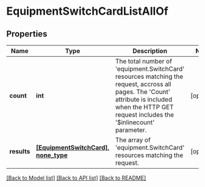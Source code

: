 # EquipmentSwitchCardListAllOf

## Properties
Name | Type | Description | Notes
------------ | ------------- | ------------- | -------------
**count** | **int** | The total number of &#39;equipment.SwitchCard&#39; resources matching the request, accross all pages. The &#39;Count&#39; attribute is included when the HTTP GET request includes the &#39;$inlinecount&#39; parameter. | [optional] 
**results** | [**[EquipmentSwitchCard], none_type**](EquipmentSwitchCard.md) | The array of &#39;equipment.SwitchCard&#39; resources matching the request. | [optional] 

[[Back to Model list]](../README.md#documentation-for-models) [[Back to API list]](../README.md#documentation-for-api-endpoints) [[Back to README]](../README.md)


